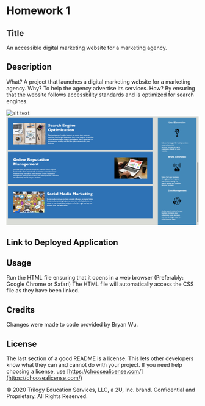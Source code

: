 # Homework 1

## Title
An accessible digital marketing website for a marketing agency.

## Description 

What? A project that launches a digital marketing website for a marketing agency.
Why? To help the agency advertise its services.
How? By ensuring that the website follows accessbility standards and is optimized for search engines.

![alt text](assets/images/screenshot1.png)
![alt text](assets/images/screenshot2.png)


## Link to Deployed Application


## Usage 

Run the HTML file ensuring that it opens in a web browser (Preferably: Google Chrome or Safari)
The HTML file will automatically access the CSS file as they have been linked.


## Credits

Changes were made to code provided by Bryan Wu.


## License

The last section of a good README is a license. This lets other developers know what they can and cannot do with your project. If you need help choosing a license, use [https://choosealicense.com/](https://choosealicense.com/)




© 2020 Trilogy Education Services, LLC, a 2U, Inc. brand. Confidential and Proprietary. All Rights Reserved.
